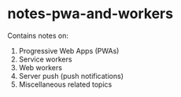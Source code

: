 # notes-pwa-and-workers

Contains notes on:

1. Progressive Web Apps (PWAs)
2. Service workers
3. Web workers
4. Server push (push notifications)
5. Miscellaneous related topics
